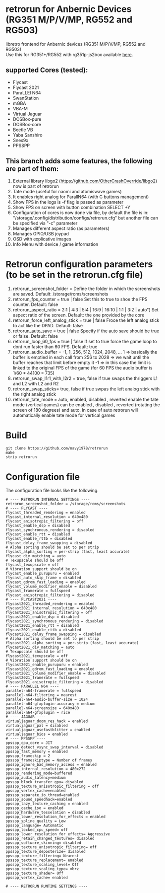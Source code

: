 # retrorun for Anbernic Devices (RG351 M/P/V/MP, RG552 and RG503)
libretro frontend for Anbernic devices (RG351 M/P/V/MP, RG552 and RG503)\
Use this for RG351*/RG552 with rg351p-js2box available [here](https://github.com/christianhaitian/RG351P_virtual-gamepad).


## supported Cores (tested):

- Flycast
- Flycast 2021
- ParaLLEl N64
- SwanStation
- mGBA
- VBA-M
- Virtual Jaguar
- DOSBox-pure
- DOSBox-core
- Beetle VB
- Yaba Sanshiro
- Snes9x
- PPSSPP

## This branch adds some features, the following are part of them:
1) External library libgo2 (https://github.com/OtherCrashOverride/libgo2) now is part of retrorun
2) Tate mode (useful for naomi and atomiswave games)
3) It enables right analog for ParallN64 (with C buttons management)
4) Show FPS in the logs is -f flag is passed as parameter
5) Show FPS on screen with button combination SELECT +Y
6) Configuration of cores is now done via file, by default the file is in: "/storage/.config/distribution/configs/retrorun.cfg" but another file can be specified via "-c" parameter
7) Manages different aspect ratio (as parameters)
8) Manages GPIO/USB joypad
9) OSD with explicative images
10) Info Menu with device / game information


Retrorun configuration parameters (to be set in the retrorun.cfg file)
======
1)  retrorun_screenshot_folder = <whatever>
    Define the folder in which the screenshots are saved. Default: /storage/roms/screenshots
2)  retrorun_fps_counter = true | false
    Set this to true to shoe the FPS counter. Default: false
3)  retrorun_aspect_ratio = 2:1 | 4:3 | 5:4 | 16:9 | 16:10 | 1:1 | 3:2 | auto")
    Set aspect ratio of the screen. Default: the one provided by the core
4)  retrorun_force_left_analog_stick = true | false
    Froce the left analog stick to act like the DPAD. Default: false
5) retrorun_auto_save = true | false
    Specify if the auto save should be true or false. Default: false
6)  retrorun_loop_60_fps = true | false
    If set to true force the game loop to dont run faster than 60 FPS. Default: true
7) retrorun_audio_buffer = -1, 1, 256, 512, 1024, 2048, ...
    1 => basically the buffer is emptied in each call
    from 256 to 2028 => we wait until the buffer reaches that limit before empty it
    -1 => in this case the limit is linked to the original FPS of the game (for 60 FPS the audio buffer is 1/60 * 44100 = 735)
8) retrorun_swap_l1r1_with_l2r2 = true, false
    if true swaps the thriggers L1 and L2 with L2 and R2
9) retrorun_swap_sticks= true, false
    if true swpas the left analog stick with the right analog stick
10) retrorun_tate_mode = auto, enabled, disabled , reverted
    enable the tate mode (vertical games) can be enabled , disabled , reverted (rotating the screen of 180 degrees) and auto. In case of auto retrorun will automatically enable
    tate mode for vertical games           



Build
======
```
git clone https://github.com/navy1978/retrorun
make
strip retrorun
```


Configuration file
======

The configuration file looks like the following:
````
# ---- RETRORUN INTERNAL SETTINGS ----
retrorun_screenshot_folder = /storage/roms/screenshots
# ---- FLYCAST ----
flycast_threaded_rendering = enabled
flycast_internal_resolution = 640x480
flycast_anisotropic_filtering = off
flycast_enable_dsp = disabled
flycast_synchronous_rendering = disabled
flycast_enable_rtt = disabled
flycast_enable_rttb = disabled
flycast_delay_frame_swapping = disabled
# Alpha sorting should be set to per strip
flycast_alpha_sorting = per-strip (fast, least accurate)
flycast_div_matching = auto
# Texupscale should be off
flycast_texupscale = off
# Vibration support should be on
flycast_enable_purupuru = enabled
flycast_auto_skip_frame = disabled
flycast_gdrom_fast_loading = enabled
flycast_volume_modifier_enable = disabled
flycast_framerate = fullspeed
flycast_anisotropic_filtering = disabled
# ---- FLYCAST2021 ----
flycast2021_threaded_rendering = enabled
flycast2021_internal_resolution = 640x480
flycast2021_anisotropic_filtering = off
flycast2021_enable_dsp = disabled
flycast2021_synchronous_rendering = disabled
flycast2021_enable_rtt = disabled
flycast2021_enable_rttb = disabled
flycast2021_delay_frame_swapping = disabled
# Alpha sorting should be set to per strip
flycast2021_alpha_sorting = per-strip (fast, least accurate)
flycast2021_div_matching = auto
# Texupscale should be off
flycast2021_texupscale = off
# Vibration support should be on
flycast2021_enable_purupuru = enabled
flycast2021_gdrom_fast_loading = enabled
flycast2021_volume_modifier_enable = disabled
flycast2021_framerate = fullspeed
flycast2021_anisotropic_filtering = disabled
# ---- PARALLEL N64 ----
parallel-n64-framerate = fullspeed
parallel-n64-filtering = nearest
parallel-n64-audio-buffer-size = 1024
parallel-n64-gfxplugin-accuracy = medium
parallel-n64-screensize = 640x480
parallel-n64-gfxplugin = rice
# ---- JAGUAR ----
virtualjaguar_doom_res_hack = enabled
virtualjaguar_pal = disabled
virtualjaguar_usefastblitter = enabled
virtualjaguar_bios = enabled
# ---- PPSSPP ----
ppsspp_cpu_core = JIT
ppsspp_detect_vsync_swap_interval = disabled
ppsspp_fast_memory = enabled
ppsspp_frameskip = 2
ppsspp_frameskiptype = Number of frames
ppsspp_ignore_bad_memory_access = enabled
ppsspp_internal_resolution = 480x272
ppsspp_rendering_mode=buffered
ppsspp_audio_latency=medium
ppsspp_block_transfer_gpu= disabled
ppsspp_texture_anisotropic_filtering = off
ppsspp_vertex_cache=enabled
ppsspp_separate_io_thread=enabled
ppsspp_sound_speedhack=enabled
ppsspp_lazy_texture_caching = enabled
ppsspp_cache_iso = enabled
ppsspp_hardware_tesselation = disabled
ppsspp_lower_resolution_for_effects = enabled
ppsspp_spline_quality = Low
ppsspp_language= Automatic
ppsspp_locked_cpu_speed= off
ppsspp_lower_resolution_for_effects= Aggressive
ppsspp_retain_changed_textures= disabled
ppsspp_software_skinning= disabled
ppsspp_texture_anisotropic_filtering= off
ppsspp_texture_deposterize= disabled
ppsspp_texture_filtering= Nearest
ppsspp_texture_replacement= enabled
ppsspp_texture_scaling_level= Off
ppsspp_texture_scaling_type= xbrz
ppsspp_texture_shader= Off
ppsspp_vertex_cache= enabled

# ---- RETRORUN RUNTIME SETTINGS ----

````

